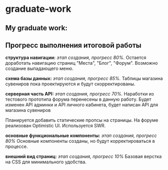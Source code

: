 # graduate-work
## My graduate work:

## Прогресс выполнения итоговой работы

**структура навигации:** _этап создания, прогресс 80%._
Остается доработать навигацию страниц "Места", "Блог", "Форум".
Возможно создание выпадающего меню.

**схема базы данных:** _этап создания, прогресс  85%._ 
Таблицы магазина сувениров пока проектируются и будут скорректированы.

**серверная часть API:** _этап создания, прогресс 70%._ 
Наработки из тестового прототипа форума перенесены в данную работу.
Будет изменен API админки и API личного кабинета, будет написан API для магазина сувениров

Планируется добавить статические пропсы на страницы.
На форуме реализован Optimistic UI. 
Используется SWR.

**основные функциональные компоненты:** _этап создания, прогресс  80%_
Основные компоненты созданы, но будут корректироваться в процессе.

**внешний вид страниц:** _этап создания, прогресс 10%_ 
Базовая верстка на CSS для минимального удобства.